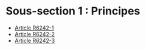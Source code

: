 # Sous-section 1 : Principes

* [Article R6242-1](./LEGIARTI000029415728.md)
* [Article R6242-2](./LEGIARTI000029415734.md)
* [Article R6242-3](./LEGIARTI000018523543.md)
